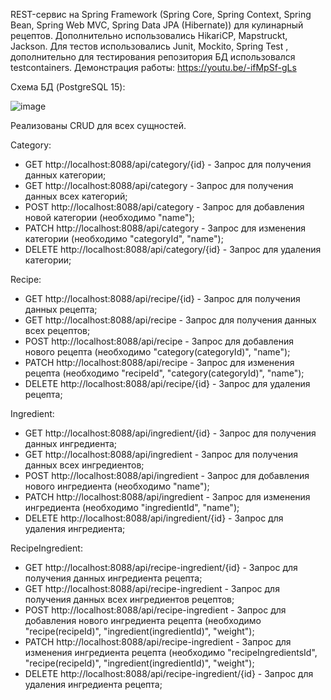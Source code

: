 REST-сервис на Spring Framework (Spring Core, Spring Context, Spring Bean, Spring Web MVC, Spring Data JPA (Hibernate)) для кулинарный рецептов. Дополнительно использовались HikariCP, Mapstruckt, Jackson. 
Для тестов использовались Junit, Mockito, Spring Test , дополнительно для тестирования репозитория БД использовался testcontainers.
Демонстрация работы: https://youtu.be/-ifMpSf-gLs

Схема БД (PostgreSQL 15):

![image](https://github.com/Kipokape/cookingRecipesRest/assets/57583013/a2348943-700d-42a9-b650-cb96efc22236)

Реализованы CRUD для всех сущностей.

Category:

 - GET http://localhost:8088/api/category/{id} - Запрос для получения данных категории;
 - GET http://localhost:8088/api/category - Запрос для получения данных всех категорий;
 - POST http://localhost:8088/api/category - Запрос для добавления новой категории (необходимо "name");
 - PATCH http://localhost:8088/api/category - Запрос для изменения категории (необходимо "categoryId", "name");
 - DELETE http://localhost:8088/api/category/{id} - Запрос для удаления категории;


Recipe:

 - GET http://localhost:8088/api/recipe/{id} - Запрос для получения данных рецепта;
 - GET http://localhost:8088/api/recipe - Запрос для получения данных всех рецептов;
 - POST http://localhost:8088/api/recipe - Запрос для добавления нового рецепта (необходимо "category(categoryId)", "name");
 - PATCH http://localhost:8088/api/recipe - Запрос для изменения рецепта (необходимо "recipeId", "category(categoryId)", "name");
 - DELETE http://localhost:8088/api/recipe/{id} - Запрос для удаления рецепта;


Ingredient:

 - GET http://localhost:8088/api/ingredient/{id} - Запрос для получения данных ингредиента;
 - GET http://localhost:8088/api/ingredient - Запрос для получения данных всех ингредиентов;
 - POST http://localhost:8088/api/ingredient - Запрос для добавления нового ингредиента (необходимо "name");
 - PATCH http://localhost:8088/api/ingredient - Запрос для изменения ингредиента (необходимо "ingredientId", "name");
 - DELETE http://localhost:8088/api/ingredient/{id} - Запрос для удаления ингредиента;


RecipeIngredient:

 - GET http://localhost:8088/api/recipe-ingredient/{id} - Запрос для получения данных ингредиента рецепта;
 - GET http://localhost:8088/api/recipe-ingredient - Запрос для получения данных всех ингредиентов рецептов;
 - POST http://localhost:8088/api/recipe-ingredient - Запрос для добавления нового ингредиента рецепта (необходимо "recipe(recipeId)", "ingredient(ingredientId)", "weight");
 - PATCH http://localhost:8088/api/recipe-ingredient - Запрос для изменения ингредиента рецепта (необходимо "recipeIngredientsId", "recipe(recipeId)", "ingredient(ingredientId)", "weight");
 - DELETE http://localhost:8088/api/recipe-ingredient/{id} - Запрос для удаления ингредиента рецепта;
